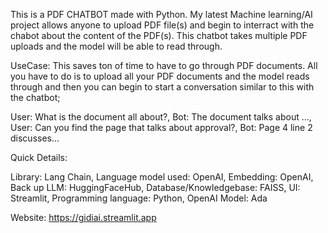 This is a PDF CHATBOT made with Python. My latest Machine learning/AI project allows anyone to upload PDF file(s) and begin to interract with the chabot about the content of the PDF(s). This chatbot takes multiple PDF uploads and the model will be able to read through.

UseCase:
This saves ton of time to have to go through PDF documents. All you have to do is to upload all your PDF documents and the model reads through and then you can begin to start a conversation similar to this with the chatbot;

User: What is the document all about?,
Bot: The document talks about ...,
User: Can you find the page that talks about approval?,
Bot: Page 4 line 2 discusses...

Quick Details: 

Library: Lang Chain,
Language model used: OpenAI,
Embedding: OpenAI,
Back up LLM: HuggingFaceHub,
Database/Knowledgebase: FAISS,
UI: Streamlit,
Programming language: Python,
OpenAI Model: Ada

Website: https://gidiai.streamlit.app